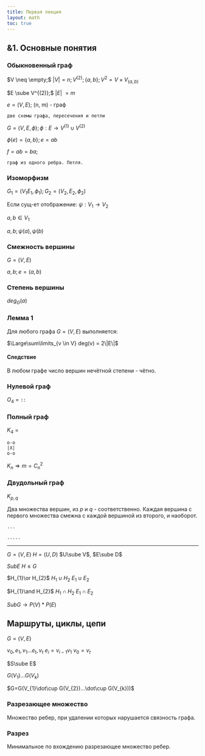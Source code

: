 ```yaml
---
title: Первая лекция
layout: math
toc: true
---
```


## &1. Основные понятия

### Обыкновенный граф

$V \neq \empty;$ |$V$|$=n; V^{(2)}; \{a, b\}; V^2 = V × V_{(a, b)}$

$E \sube V^{(2)};$ |$E$| $= m$

$e = (V, E);$ (n, m) - граф 

```
две схемы графа, пересечения и петли
```

$G = (V, E, \phi); \phi : E \rightarrow V^{(1)} \cup V^{(2)}$

$\phi(e) = \{a, b\}; e = ab$

$f = ab = ba;$

```
граф из одного ребра. Петля.
```



### Изоморфизм

$G_1 = (V_1 E_1, \phi_1); G_2 = (V_2, E_2, \phi_2)$

Если сущ-ет отображение: $\psi: V_1 \rightarrow V_2$

$a, b \in V_1$

$a, b; \psi(a), \psi(b)$



### Смежность вершины

$G = (V, E)$

$a, b; e = (a, b)$



### Степень вершины

$deg_G(a)$



### Лемма 1

Для любого графа $G = (V, E)$ выполняется:

$\Large\sum\limits_{v \in V} deg(v) = 2\|E\|$

#### Следствие

В любом графе число вершин нечётной степени - чётно.



### Нулевой граф

$O_4$ = `::`



### Полный граф

$K_4$ =

```
o-o
|X|
o-o
```

$K_n \Rightarrow m = C_n^2$



### Двудольный граф

$K_{p, q}$

Два множества вершин, из $p$ и $q$ - соответственно. Каждая вершина с первого множества смежна с каждой вершиной из второго, и наоборот.

`...`

`.....`

------

$G=(V,E)$  $H=(U,D)$  $U\sube V$,  $E\sube D$

$SubE$ $H\leq G$

$H_{1}\or H_{2}$  $H_{1}\cup H_{2}$  $E_{1}\cup E_{2}$

$H_{1}\and H_{2}$  $H_{1}\cap H_{2}$  $E_{1}\cap E_{2}$

$SubG→P(V)*P(E)$



## Маршруты, циклы, цепи

$G=(V, E)$

$v_{0},e_{1},v_{1}...e_{t},v_{t}$  $e_{i}=v_{i-1}v_{1}$  $v_{0}=v_{t}$

$S\sube E$



$G(V_{1})...G(V_{k})$

$G=G(V_{1}\dot\cup G(V_{2})...\dot\cup G(V_{k}))$

### Разрезающее множество

Множество ребер, при удалении которых нарушается связность графа.

### Разрез

Минимальное по вхождению разрезающее множество ребер.
